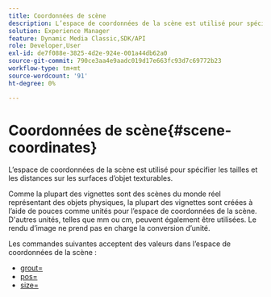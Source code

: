 ```yaml
---
title: Coordonnées de scène
description: L’espace de coordonnées de la scène est utilisé pour spécifier les tailles et les distances sur les surfaces d’objet texturables.
solution: Experience Manager
feature: Dynamic Media Classic,SDK/API
role: Developer,User
exl-id: de7f088e-3825-4d2e-924e-001a44db62a0
source-git-commit: 790ce3aa4e9aadc019d17e663fc93d7c69772b23
workflow-type: tm+mt
source-wordcount: '91'
ht-degree: 0%

---
```


# Coordonnées de scène{#scene-coordinates}

L’espace de coordonnées de la scène est utilisé pour spécifier les tailles et les distances sur les surfaces d’objet texturables.

Comme la plupart des vignettes sont des scènes du monde réel représentant des objets physiques, la plupart des vignettes sont créées à l’aide de pouces comme unités pour l’espace de coordonnées de la scène. D&#39;autres unités, telles que mm ou cm, peuvent également être utilisées. Le rendu d’image ne prend pas en charge la conversion d’unité.

Les commandes suivantes acceptent des valeurs dans l’espace de coordonnées de la scène :

* [grout=](../../../../../../ir-api/http-protocol/image-rendering-api-ref/c-ir-http-protocol-ref/c-ir-http-protocol-command-reference/r-ir-grout.md#reference-73651cbbbc344adba2626ef950d3672a)
* [pos=](../../../../../../ir-api/http-protocol/image-rendering-api-ref/c-ir-http-protocol-ref/c-ir-http-protocol-command-reference/r-ir-pos.md#reference-22c10904a0ce4c8bb41c2c78104221b8)
* [size=](../../../../../../ir-api/http-protocol/image-rendering-api-ref/c-ir-http-protocol-ref/c-ir-http-protocol-command-reference/r-ir-http-size.md#reference-1220d6fbcde4479aba91de7adacdc988)
